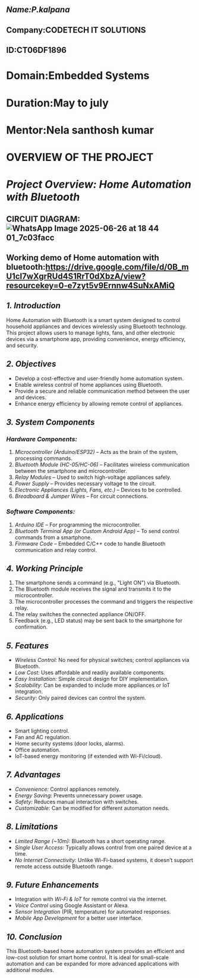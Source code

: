## *Name:P.kalpana*
## Company:CODETECH IT SOLUTIONS
## ID:CT06DF1896
# Domain:Embedded Systems
# Duration:May to july
# Mentor:Nela santhosh kumar  
# OVERVIEW OF THE PROJECT  
# *Project Overview: Home Automation with Bluetooth*
## CIRCUIT DIAGRAM: ![WhatsApp Image 2025-06-26 at 18 44 01_7c03facc](https://github.com/user-attachments/assets/cfd2e09a-021a-4fdf-9672-cd413e02bbea)
 ## Working demo of Home automation with bluetooth:https://drive.google.com/file/d/0B_mU1cI7wXgrRUd4S1RrT0dXbzA/view?resourcekey=0-e7zyt5v9Ernnw4SuNxAMiQ
## *1. Introduction*
Home Automation with Bluetooth is a smart system designed to control household appliances and devices wirelessly using Bluetooth technology. This project allows users to manage lights, fans, and other electronic devices via a smartphone app, providing convenience, energy efficiency, and security.

## *2. Objectives*
- Develop a cost-effective and user-friendly home automation system.
- Enable wireless control of home appliances using Bluetooth.
- Provide a secure and reliable communication method between the user and devices.
- Enhance energy efficiency by allowing remote control of appliances.

## *3. System Components*
### *Hardware Components:*
1. *Microcontroller (Arduino/ESP32)* – Acts as the brain of the system, processing commands.
2. *Bluetooth Module (HC-05/HC-06)* – Facilitates wireless communication between the smartphone and microcontroller.
3. *Relay Modules* – Used to switch high-voltage appliances safely.
4. *Power Supply* – Provides necessary voltage to the circuit.
5. *Electronic Appliances (Lights, Fans, etc.)* – Devices to be controlled.
6. *Breadboard & Jumper Wires* – For circuit connections.

### *Software Components:*
1. *Arduino IDE* – For programming the microcontroller.
2. *Bluetooth Terminal App (or Custom Android App)* – To send control commands from a smartphone.
3. *Firmware Code* – Embedded C/C++ code to handle Bluetooth communication and relay control.

## *4. Working Principle*
1. The smartphone sends a command (e.g., "Light ON") via Bluetooth.
2. The Bluetooth module receives the signal and transmits it to the microcontroller.
3. The microcontroller processes the command and triggers the respective relay.
4. The relay switches the connected appliance ON/OFF.
5. Feedback (e.g., LED status) may be sent back to the smartphone for confirmation.

## *5. Features*
- *Wireless Control:* No need for physical switches; control appliances via Bluetooth.
- *Low Cost:* Uses affordable and readily available components.
- *Easy Installation:* Simple circuit design for DIY implementation.
- *Scalability:* Can be expanded to include more appliances or IoT integration.
- *Security:* Only paired devices can control the system.

## *6. Applications*
- Smart lighting control.
- Fan and AC regulation.
- Home security systems (door locks, alarms).
- Office automation.
- IoT-based energy monitoring (if extended with Wi-Fi/cloud).

## *7. Advantages*
- *Convenience:* Control appliances remotely.
- *Energy Saving:* Prevents unnecessary power usage.
- *Safety:* Reduces manual interaction with switches.
- *Customizable:* Can be modified for different automation needs.

## *8. Limitations*
- *Limited Range (~10m):* Bluetooth has a short operating range.
- *Single User Access:* Typically allows control from one paired device at a time.
- *No Internet Connectivity:* Unlike Wi-Fi-based systems, it doesn’t support remote access outside Bluetooth range.

## *9. Future Enhancements*
- Integration with *Wi-Fi & IoT* for remote control via the internet.
- *Voice Control* using Google Assistant or Alexa.
- *Sensor Integration* (PIR, temperature) for automated responses.
- *Mobile App Development* for a better user interface.

## *10. Conclusion*
This Bluetooth-based home automation system provides an efficient and low-cost solution for smart home control. It is ideal for small-scale automation and can be expanded for more advanced applications with additional modules.
